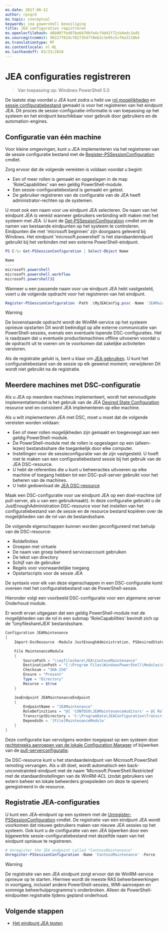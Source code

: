 ```yaml
---
ms.date: 2017-06-12
author: rpsqrd
ms.topic: conceptual
keywords: jea powershell beveiliging
title: JEA configuraties registreren
ms.openlocfilehash: d6b007fed97be6470bfe4cf4d42f72cb4edc3a45
ms.sourcegitcommit: 99227f62dcf827354770eb2c3e95c5cf6a3118b4
ms.translationtype: MT
ms.contentlocale: nl-NL
ms.lasthandoff: 03/15/2018
---
```

# <a name="registering-jea-configurations"></a>JEA configuraties registreren

> Van toepassing op: Windows PowerShell 5.0

De laatste stap voordat u JEA kunt zodra u hebt uw [rol mogelijkheden](role-capabilities.md) en [sessie configuratiebestand](session-configurations.md) gemaakt is voor het registreren van het eindpunt JEA.
Dit proces de sessie-configuratie-informatie is van toepassing op het systeem en het eindpunt beschikbaar voor gebruik door gebruikers en de automation-engines.

## <a name="single-machine-configuration"></a>Configuratie van één machine

Voor kleine omgevingen, kunt u JEA implementeren via het registreren van de sessie configuratie bestand met de [Register-PSSessionConfiguration](https://msdn.microsoft.com/powershell/reference/5.1/microsoft.powershell.core/register-pssessionconfiguration) cmdlet.

Zorg ervoor dat de volgende vereisten is voldaan voordat u begint:
- Een of meer rollen is gemaakt en opgeslagen in de map 'RoleCapabilities' van een geldig PowerShell-module.
- Een sessie-configuratiebestand is gemaakt en getest.
- De gebruiker registreren van de configuratie van de JEA heeft administrator-rechten op de systemen.

U moet ook een naam voor uw eindpunt JEA selecteren.
De naam van het eindpunt JEA is vereist wanneer gebruikers verbinding wilt maken met het systeem met JEA.
U kunt de [Get-PSSessionConfiguration](https://msdn.microsoft.com/powershell/reference/5.1/microsoft.powershell.core/get-pssessionconfiguration) cmdlet om de namen van bestaande eindpunten op het systeem te controleren.
Eindpunten die met 'microsoft beginnen' zijn doorgaans geleverd bij Windows.
Het eindpunt 'microsoft.powershell' is het standaardeindpunt gebruikt bij het verbinden met een externe PowerShell-eindpunt.

```powershell
PS C:\> Get-PSSessionConfiguration | Select-Object Name

Name
----
microsoft.powershell
microsoft.powershell.workflow
microsoft.powershell32
```

Wanneer u een passende naam voor uw eindpunt JEA hebt vastgesteld, voert u de volgende opdracht voor het registreren van het eindpunt.

```powershell
Register-PSSessionConfiguration -Path .\MyJEAConfig.pssc -Name 'JEAMaintenance' -Force
```

> [!WARNING]
> De bovenstaande opdracht wordt de WinRM-service op het systeem opnieuw opstarten
> Dit wordt beëindigd op alle externe communicatie van PowerShell-sessies, evenals een eventuele lopende DSC-configuraties.
> Het is raadzaam dat u eventuele productiemachines offline uitvoeren voordat u de opdracht uit te voeren om te voorkomen dat zakelijke activiteiten verstoren.

Als de registratie gelukt is, bent u klaar om [JEA gebruiken](using-jea.md).
U kunt het configuratiebestand van de sessie op elk gewenst moment; verwijderen Dit wordt niet gebruikt na de registratie.

## <a name="multi-machine-configuration-with-dsc"></a>Meerdere machines met DSC-configuratie

Als u JEA op meerdere machines implementeert, wordt het eenvoudigste implementatiemodel is het gebruik van de JEA [Desired State Configuration](https://msdn.microsoft.com/en-us/powershell/dsc/overview) resource snel en consistent JEA implementeren op elke machine.

Als u wilt implementeren JEA met DSC, moet u moet dat de volgende vereisten worden voldaan:
- Een of meer rollen mogelijkheden zijn gemaakt en toegevoegd aan een geldig PowerShell-module.
- De PowerShell-module met de rollen is opgeslagen op een (alleen-lezen) bestandsshare die toegankelijk door elke computer.
- Instellingen voor de sessieconfiguratie van de zijn vastgesteld. U hoeft niet te maken van een configuratiebestand sessie bij het gebruik van de JEA DSC-resource.
- U hebt de referenties die u kunt u beheeracties uitvoeren op elke machine of toegang hebben tot een DSC-pull-server gebruikt voor het beheren van de machines.
- U hebt gedownload de [JEA DSC-resource](https://github.com/PowerShell/JEA/tree/master/DSC%20Resource)

Maak een DSC-configuratie voor uw eindpunt JEA op een doel-machine (of pull-server, als u van een gebruikmaakt).
In deze configuratie gebruikt u de JustEnoughAdministration DSC-resource voor het instellen van het configuratiebestand van de sessie en de resource bestand kopiëren over de mogelijkheden van de rol van de bestandsshare.

De volgende eigenschappen kunnen worden geconfigureerd met behulp van de DSC-resource:
- Roldefinities
- Groepen met virtuele
- De naam van groep beheerd serviceaccount gebruiken
- De tekst van directory
- Schijf van de gebruiker
- Regels voor voorwaardelijke toegang
- Opstartscripts voor de sessie JEA

De syntaxis voor elk van deze eigenschappen in een DSC-configuratie komt overeen met het configuratiebestand van de PowerShell-sessie.

Hieronder volgt een voorbeeld DSC-configuratie voor een algemene server Onderhoud module.

Er wordt ervan uitgegaan dat een geldig PowerShell-module met de mogelijkheden van de rol in een submap 'RoleCapabilities' bevindt zich op de '\\\\myfileshare\\JEA' bestandsshare.


```powershell
Configuration JEAMaintenance
{
    Import-DscResource -Module JustEnoughAdministration, PSDesiredStateConfiguration

    File MaintenanceModule
    {
        SourcePath = "\\myfileshare\JEA\ContosoMaintenance"
        DestinationPath = "C:\Program Files\WindowsPowerShell\Modules\ContosoMaintenance"
        Checksum = "SHA-256"
        Ensure = "Present"
        Type = "Directory"
        Recurse = $true
    }

    JeaEndpoint JEAMaintenanceEndpoint
    {
        EndpointName = "JEAMaintenance"
        RoleDefinitions = "@{ 'CONTOSO\JEAMaintenanceAuditors' = @{ RoleCapabilities = 'GeneralServerMaintenance-Audit' }; 'CONTOSO\JEAMaintenanceAdmins' = @{ RoleCapabilities = 'GeneralServerMaintenance-Audit', 'GeneralServerMaintenance-Admin' } }"
        TranscriptDirectory = 'C:\ProgramData\JEAConfiguration\Transcripts'
        DependsOn = '[File]MaintenanceModule'
    }
}
```

Deze configuratie kan vervolgens worden toegepast op een systeem door [rechtstreeks aanroepen van de lokale Configuration Manager](https://msdn.microsoft.com/en-us/powershell/dsc/metaconfig) of bijwerken van de [pull-serverconfiguratie](https://msdn.microsoft.com/en-us/powershell/dsc/pullserver).

De DSC-resource kunt u het standaardeindpunt van Microsoft.PowerShell remoting vervangen.
Als u dit doet, wordt automatisch een back-unconstrainted-eindpunt met de naam 'Microsoft.PowerShell.Restricted' met de standaardinstellingen van de WinRM-ACL (zodat gebruikers van extern beheer en lokale beheerders groepsleden om deze te openen) geregistreerd in de resource.

## <a name="unregistering-jea-configurations"></a>Registratie JEA-configuraties

U kunt een JEA-eindpunt op een systeem met de [Unregister-PSSessionConfiguration](https://msdn.microsoft.com/powershell/reference/5.1/microsoft.powershell.core/Unregister-PSSessionConfiguration) cmdlet.
De registratie van een eindpunt JEA wordt voorkomen dat nieuwe gebruikers maken van nieuwe JEA sessies op het systeem.
Ook kunt u de configuratie van een JEA bijwerken door een bijgewerkte sessie-configuratiebestand met dezelfde naam van het eindpunt opnieuw te registreren.

```powershell
# Unregister the JEA endpoint called "ContosoMaintenance"
Unregister-PSSessionConfiguration -Name 'ContosoMaintenance' -Force
```

> [!WARNING]
> De registratie van een JEA eindpunt zorgt ervoor dat de WinRM-service opnieuw op te starten.
> Hiermee wordt de meeste RAS beheerbewerkingen in voortgang, inclusief andere PowerShell-sessies, WMI-aanroepen en sommige beheerhulpprogramma's onderbroken.
> Alleen de PowerShell-eindpunten registratie tijdens gepland onderhoud.

## <a name="next-steps"></a>Volgende stappen

- [Het eindpunt JEA testen](using-jea.md)

